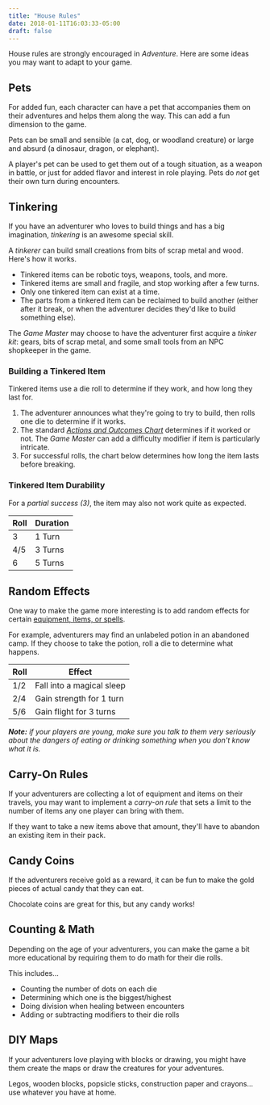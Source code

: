 ```yaml
---
title: "House Rules"
date: 2018-01-11T16:03:33-05:00
draft: false
---
```


House rules are strongly encouraged in *Adventure*. Here are some ideas you may want to adapt to your game.

<div data-toc="Table of Content"></div>

## Pets

For added fun, each character can have a pet that accompanies them on their adventures and helps them along the way. This can add a fun dimension to the game.

Pets can be small and sensible (a cat, dog, or woodland creature) or large and absurd (a dinosaur, dragon, or elephant).

A player's pet can be used to get them out of a tough situation, as a weapon in battle, or just for added flavor and interest in role playing. Pets do *not* get their own turn during encounters.



## Tinkering

If you have an adventurer who loves to build things and has a big imagination, *tinkering* is an awesome special skill.

A *tinkerer* can build small creations from bits of scrap metal and wood. Here's how it works.

- Tinkered items can be robotic toys, weapons, tools, and more.
- Tinkered items are small and fragile, and stop working after a few turns.
- Only one tinkered item can exist at a time.
- The parts from a tinkered item can be reclaimed to build another (either after it break, or when the adventurer decides they'd like to build something else).

The *Game Master* may choose to have the adventurer first acquire a *tinker kit*: gears, bits of scrap metal, and some small tools from an NPC shopkeeper in the game.

### Building a Tinkered Item

Tinkered items use a die roll to determine if they work, and how long they last for.

1. The adventurer announces what they're going to try to build, then rolls one die to determine if it works.
2. The standard *[Actions and Outcomes Chart](/rules/#actions-and-deciding-outcomes)* determines if it worked or not. The *Game Master* can add a difficulty modifier if item is particularly intricate.
3. For successful rolls, the chart below determines how long the item lasts before breaking.

### Tinkered Item Durability

For a *partial success (3)*, the item may also not work quite as expected.

| Roll | Duration |
|------|----------|
| 3    | 1 Turn   |
| 4/5  | 3 Turns  |
| 6    | 5 Turns  |



## Random Effects

One way to make the game more interesting is to add random effects for certain [equipment, items, or spells](/rules/#equipment-spells-items).

For example, adventurers may find an unlabeled potion in an abandoned camp. If they choose to take the potion, roll a die to determine what happens.

| Roll | Effect                    |
|------|---------------------------|
| 1/2  | Fall into a magical sleep |
| 2/4  | Gain strength for 1 turn  |
| 5/6  | Gain flight for 3 turns   |

*__Note:__ if your players are young, make sure you talk to them very seriously about the dangers of eating or drinking something when you don't know what it is.*



## Carry-On Rules

If your adventurers are collecting a lot of equipment and items on their travels, you may want to implement a *carry-on rule* that sets a limit to the number of items any one player can bring with them.

If they want to take a new items above that amount, they'll have to abandon an existing item in their pack.



## Candy Coins

If the adventurers receive gold as a reward, it can be fun to make the gold pieces of actual candy that they can eat.

Chocolate coins are great for this, but any candy works!



## Counting & Math

Depending on the age of your adventurers, you can make the game a bit more educational by requiring them to do math for their die rolls.

This includes...

- Counting the number of dots on each die
- Determining which one is the biggest/highest
- Doing division when healing between encounters
- Adding or subtracting modifiers to their die rolls



## DIY Maps

If your adventurers love playing with blocks or drawing, you might have them create the maps or draw the creatures for your adventures.

Legos, wooden blocks, popsicle sticks, construction paper and crayons... use whatever you have at home.